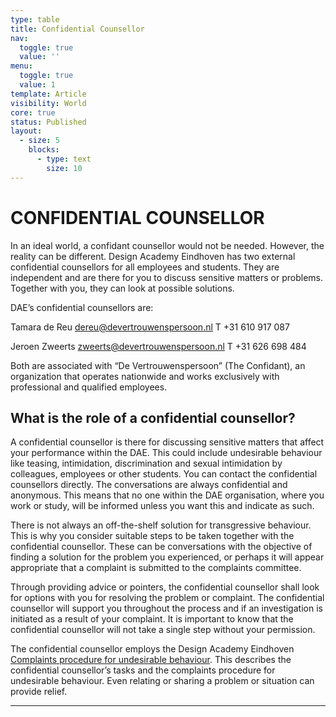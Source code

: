 ```yaml
---
type: table
title: Confidential Counsellor
nav:
  toggle: true
  value: ''
menu:
  toggle: true
  value: 1
template: Article
visibility: World
core: true
status: Published
layout:
  - size: 5
    blocks:
      - type: text
        size: 10
---
```


# CONFIDENTIAL COUNSELLOR
In an ideal world, a confidant counsellor would not be needed. However, the reality can be different. Design Academy Eindhoven has two external confidential counsellors for all employees and students. They are independent and are there for you to discuss sensitive matters or problems. Together with you, they can look at possible solutions.

DAE’s confidential counsellors are:

Tamara de Reu <dereu@devertrouwenspersoon.nl>
T +31 610 917 087

Jeroen Zweerts <zweerts@devertrouwenspersoon.nl>
T +31 626 698 484

Both are associated with “De Vertrouwenspersoon” (The Confidant), an organization that operates nationwide and works exclusively with professional and qualified employees.

## What is the role of a confidential counsellor? 
A confidential counsellor is there for discussing sensitive matters that affect your performance within the DAE. This could include undesirable behaviour like teasing, intimidation, discrimination and sexual intimidation by colleagues, employees or other students. You can contact the confidential counsellors directly. The conversations are always confidential and anonymous. This means that no one within the DAE organisation, where you work or study, will be informed unless you want this and indicate as such. 

There is not always an off-the-shelf solution for transgressive behaviour. This is why you consider suitable steps to be taken together with the confidential counsellor. These can be conversations with the objective of finding a solution for the problem you experienced, or perhaps it will appear appropriate that a complaint is submitted to the complaints committee. 

Through providing advice or pointers, the confidential counsellor shall look for options with you for resolving the problem or complaint. The confidential counsellor will support you throughout the process and if an investigation is initiated as a result of your complaint. It is important to know that the confidential counsellor will not take a single step without your permission. 

The confidential counsellor employs the Design Academy Eindhoven [Complaints procedure for undesirable behaviour](https://www.designacademy.nl/p/about-dae/dae/governance-and-regulations). This describes the confidential counsellor’s tasks and the complaints procedure for undesirable behaviour. Even relating or sharing a problem or situation can provide relief.

---
